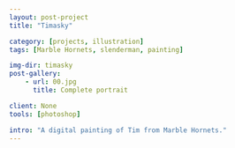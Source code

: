 ```yaml
---
layout: post-project
title: "Timasky"

category: [projects, illustration]
tags: [Marble Hornets, slenderman, painting]

img-dir: timasky
post-gallery:
    - url: 00.jpg
      title: Complete portrait

client: None
tools: [photoshop]

intro: "A digital painting of Tim from Marble Hornets."
---
```


